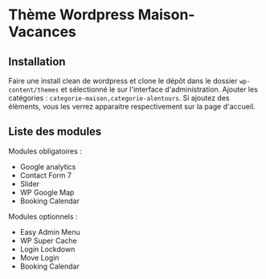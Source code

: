 <h1>Thème Wordpress Maison-Vacances</h1>

<h2>Installation</h2>

Faire une install clean de wordpress et clone le dépôt dans le dossier <code>wp-content/themes</code> et sélectionné le sur l'interface d'administration.
Ajouter les catégories : <code>categorie-maison,categorie-alentours</code>. Si ajoutez des élèments, vous les verrez apparaitre respectivement sur la page d'accueil.

<h2>Liste des modules</h2>

Modules obligatoires :
<ul>
  <li>Google analytics</li>
  <li>Contact Form 7</li>
  <li>Slider</li>
  <li>WP Google Map</li>
  <li>Booking Calendar</li>
</ul>

Modules optionnels :
<ul>
  <li>Easy Admin Menu</li>
  <li>WP Super Cache</li>
  <li>Login Lockdown</li>
  <li>Move Login</li>
  <li>Booking Calendar</li>
</ul>
